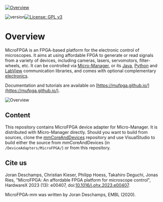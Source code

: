 <a href="https://mufpga.github.io/"><img src="https://raw.githubusercontent.com/mufpga/mufpga.github.io/main/img/logo_title.png" alt="Overview"/>

</a>

![version](https://img.shields.io/badge/version-3.1.0-blue)[![License: GPL v3](https://img.shields.io/badge/License-GPLv3-blue.svg)](https://www.gnu.org/licenses/gpl-3.0)



# Overview

MicroFPGA is an FPGA-based platform for the electronic control of microscopes. It aims at using affordable FPGA to generate or read signals from a variety of devices, including cameras, lasers, servomotors, filter-wheels, etc. It can be controlled via [Micro-Manager](https://micro-manager.org/MicroFPGA), or its [Java](https://github.com/mufpga/MicroFPGA-java), [Python](https://github.com/mufpga/MicroFPGA-py) and [LabView](https://github.com/mufpga/MicroFPGA-labview) communication libraries, and comes with optional complementary [electronics](https://github.com/mufpga/MicroFPGA-electronics).

Documentation and tutorials are available on [https://mufpga.github.io/](https://mufpga.github.io/).



<img src="https://raw.githubusercontent.com/mufpga/mufpga.github.io/main/img/figs/G_overview.png" alt="Overview"/>

## Content

This repository contains MicroFPGA device adapter for Micro-Manager. It is distributed with Micro-Manager directly. Should you want to build from sources, clone the [mmCoreAndDevices](https://github.com/micro-manager/mmCoreAndDevices) repository and use VisualStudio to build either the source from mmCoreAndDevices (in `/DeviceAdapters/MicroFPGA/`) or from this repository.



## Cite us
Joran Deschamps, Christian Kieser, Philipp Hoess, Takahiro Deguchi, Jonas Ries, "MicroFPGA: An affordable FPGA platform for microscope control",
HardwareX 2023 (13): e00407, doi:[10.1016/j.ohx.2023.e00407](https://doi.org/10.1016/j.ohx.2023.e00407).


MicroFPGA-mm was written by Joran Deschamps, EMBL (2020).
